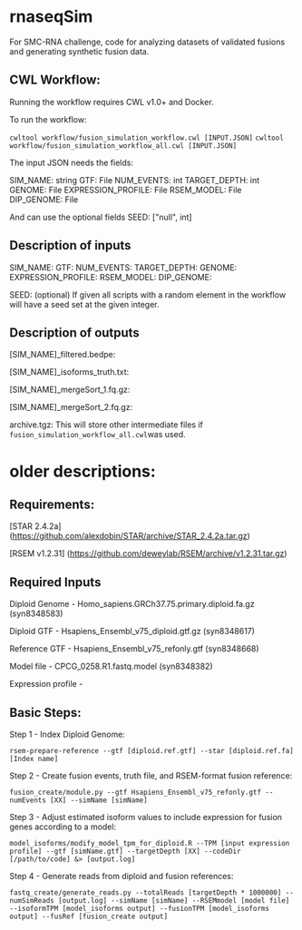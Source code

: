 # rnaseqSim
For SMC-RNA challenge, code for analyzing datasets of validated fusions and generating synthetic fusion data.

## CWL Workflow:

Running the workflow requires CWL v1.0+ and Docker.

To run the workflow:

`cwltool workflow/fusion_simulation_workflow.cwl [INPUT.JSON]`
`cwltool workflow/fusion_simulation_workflow_all.cwl [INPUT.JSON]`

The input JSON needs the fields:

  SIM_NAME: string
  GTF: File
  NUM_EVENTS: int
  TARGET_DEPTH: int
  GENOME: File
  EXPRESSION_PROFILE: File
  RSEM_MODEL: File
  DIP_GENOME: File

And can use the optional fields
  SEED: ["null", int]

## Description of inputs

SIM_NAME:
GTF:
NUM_EVENTS:
TARGET_DEPTH:
GENOME:
EXPRESSION_PROFILE:
RSEM_MODEL:
DIP_GENOME:

SEED: (optional) If given all scripts with a random element in the 
workflow will have a seed set at the given integer.

## Description of outputs

[SIM_NAME]_filtered.bedpe:

[SIM_NAME]_isoforms_truth.txt:

[SIM_NAME]_mergeSort_1.fq.gz:

[SIM_NAME]_mergeSort_2.fq.gz:

archive.tgz: This will store other intermediate files if 
`fusion_simulation_workflow_all.cwl`was used.


# older descriptions:

## Requirements:

[STAR 2.4.2a] (https://github.com/alexdobin/STAR/archive/STAR_2.4.2a.tar.gz)

[RSEM v1.2.31] (https://github.com/deweylab/RSEM/archive/v1.2.31.tar.gz)

## Required Inputs

Diploid Genome - Homo_sapiens.GRCh37.75.primary.diploid.fa.gz (syn8348583)

Diploid GTF - Hsapiens_Ensembl_v75_diploid.gtf.gz (syn8348617)

Reference GTF - Hsapiens_Ensembl_v75_refonly.gtf (syn8348668)

Model file - CPCG_0258.R1.fastq.model (syn8348382)

Expression profile -


## Basic Steps:

Step 1 - Index Diploid Genome:

`rsem-prepare-reference --gtf [diploid.ref.gtf] --star [diploid.ref.fa] [Index name]`

Step 2 - Create fusion events, truth file, and RSEM-format fusion reference:

`fusion_create/module.py --gtf Hsapiens_Ensembl_v75_refonly.gtf --numEvents [XX] --simName [simName]`

Step 3 - Adjust estimated isoform values to include expression for fusion genes according to a model:

`model_isoforms/modify_model_tpm_for_diploid.R --TPM [input expression profile] --gtf [simName.gtf] --targetDepth [XX] --codeDir [/path/to/code] &> [output.log]`

Step 4 - Generate reads from diploid and fusion references:

`fastq_create/generate_reads.py --totalReads [targetDepth * 1000000] --numSimReads [output.log] --simName [simName] --RSEMmodel [model file] --isoformTPM [model_isoforms output] --fusionTPM [model_isoforms output] --fusRef [fusion_create output]`

